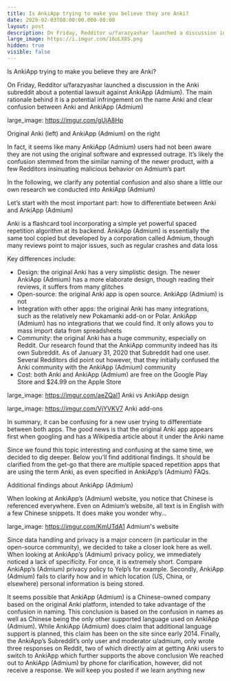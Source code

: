 ```yaml
---
title: Is AnkiApp trying to make you believe they are Anki?
date: 2020-02-03T08:00:00.000-08:00
layout: post
description: On Friday, Redditor u/farazyashar launched a discussion in the Anki subreddit about a potential lawsuit against AnkiApp (Admium). The main rationale behind it is a potential infringement on the name Anki and clear confusion between Anki and AnkiApp (Admium)
large_image: https://i.imgur.com/16uLX8S.png    
hidden: true
visible: false
---
```

Is AnkiApp trying to make you believe they are Anki?

On Friday, Redditor u/farazyashar launched a discussion in the Anki subreddit about a potential lawsuit against AnkiApp (Admium). The main rationale behind it is a potential infringement on the name Anki and clear confusion between Anki and AnkiApp (Admium)

large_image: https://imgur.com/gUjA8Hp

Original Anki (left) and AnkiApp (Admium) on the right

In fact, it seems like many AnkiApp (Admium) users had not been aware they are not using the original software and expressed outrage. It’s likely the confusion stemmed from the similar naming of the newer product, with a few Redditors insinuating malicious behavior on Admium’s part

In the following, we clarify any potential confusion and also share a little our own research we conducted into AnkiApp (Admium)

Let’s start with the most important part: how to differentiate between Anki and AnkiApp (Admium)

Anki is a flashcard tool incorporating a simple yet powerful spaced repetition algorithm at its backend. AnkiApp (Admium) is essentially the same tool copied but developed by a corporation called Admium, though many reviews point to major issues, such as regular crashes and data loss

Key differences include:

 - Design: the original Anki has a very simplistic design. The newer AnkiApp (Admium) has a more elaborate design, though reading their reviews, it suffers from many glitches
 - Open-source: the original Anki app is open source. AnkiApp (Admium) is not
 - Integration with other apps: the original Anki has many integrations, such as the relatively new Pokamanki add-on or Polar. AnkiApp (Admium) has no integrations that we could find. It only allows you to mass import data from spreadsheets
 - Community: the original Anki has a huge community, especially on Reddit. Our research found that the AnkiApp community indeed has its own Subreddit. As of January 31, 2020 that Subreddit had one user. Several Redditors did point out however, that they initially confused the Anki community with the AnkiApp (Admium) community
 - Cost: both Anki and AnkiApp (Admium) are free on the Google Play Store and $24.99 on the Apple Store

large_image: https://imgur.com/aeZQal1
Anki vs AnkiApp design

large_image: https://imgur.com/VjYVKV7
Anki add-ons

In summary, it can be confusing for a new user trying to differentiate between both apps. The good news is that the original Anki app appears first when googling and has a Wikipedia article about it under the Anki name

Since we found this topic interesting and confusing at the same time, we decided to dig deeper. Below you’ll find additional findings. It should be clarified from the get-go that there are multiple spaced repetition apps that are using the term Anki, as even specified in AnkiApp’s (Admium) FAQs.

Additional findings about AnkiApp (Admium)

When looking at AnkiApp’s (Admium) website, you notice that Chinese is referenced everywhere. Even on Admium’s website, all text is in English with a few Chinese snippets. It does make you wonder why…

large_image: https://imgur.com/KmUTdA1
Admium's website

Since data handling and privacy is a major concern (in particular in the open-source community), we decided to take a closer look here as well. When looking at AnkiApp’s (Admium) privacy policy, we immediately noticed a lack of specificity. For once, it is extremely short. Compare AnkiApp’s (Admium) privacy policy to Yelp’s for example. Secondly, AnkiApp (Admium) fails to clarify how and in which location (US, China, or elsewhere) personal information is being stored.

It seems possible that AnkiApp (Admium) is a Chinese-owned company based on the original Anki platform, intended to take advantage of the confusion in naming. This conclusion is based on the confusion in names as well as Chinese being the only other supported language used on AnkiApp (Admium). While AnkiApp (Admium) does claim that additional language support is planned, this claim has been on the site since early 2014.
Finally, the AnkiApp’s Subreddit’s only user and moderator u/admium, only wrote three responses on Reddit, two of which directly aim at getting Anki users to switch to AnkiApp which further supports the above conclusion
We reached out to AnkiApp (Admium) by phone for clarification, however, did not receive a response. We will keep you posted if we learn anything new
